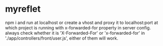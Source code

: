 # myreflet
npm i and run at localhost or create a vhost and proxy it to localhost:port at which project is running with x-forwarded-for property in server config.
always check whether it is 'X-Forwarded-For' or 'x-forwarded-for' in './app/controllers/front/user.js', either of them will work.
